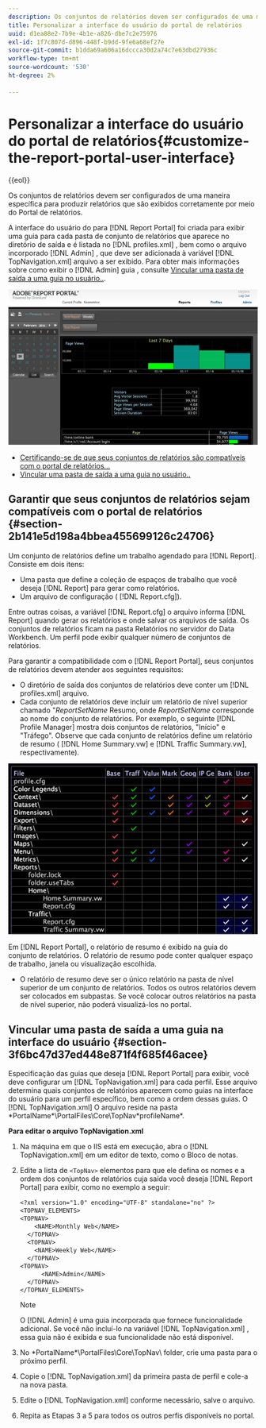 ```yaml
---
description: Os conjuntos de relatórios devem ser configurados de uma maneira específica para produzir relatórios que são exibidos corretamente por meio do Portal de relatórios.
title: Personalizar a interface do usuário do portal de relatórios
uuid: d1ea88e2-7b9e-4b1e-a826-dbe7c2e75976
exl-id: 1f7c807d-d896-448f-b9dd-9fe6a68ef27e
source-git-commit: b1dda69a606a16dccca30d2a74c7e63dbd27936c
workflow-type: tm+mt
source-wordcount: '530'
ht-degree: 2%

---
```


# Personalizar a interface do usuário do portal de relatórios{#customize-the-report-portal-user-interface}

{{eol}}

Os conjuntos de relatórios devem ser configurados de uma maneira específica para produzir relatórios que são exibidos corretamente por meio do Portal de relatórios.

A interface do usuário do para [!DNL Report Portal] foi criada para exibir uma guia para cada pasta de conjunto de relatórios que aparece no diretório de saída e é listada no [!DNL profiles.xml] , bem como o arquivo incorporado [!DNL Admin] , que deve ser adicionada à variável [!DNL TopNavigation.xml] arquivo a ser exibido. Para obter mais informações sobre como exibir o [!DNL Admin] guia , consulte [Vincular uma pasta de saída a uma guia no usuário..](../../../home/c-rpt-oview/c-install-rpt-port/c-rpt-port-user-inter.md#section-3f6bc47d37ed448e871f4f685f46acee).

![](assets/report_portal_home.png)

* [Certificando-se de que seus conjuntos de relatórios são compatíveis com o portal de relatórios...](../../../home/c-rpt-oview/c-install-rpt-port/c-rpt-port-user-inter.md#section-2b141e5d198a4bbea455699126c24706)
* [Vincular uma pasta de saída a uma guia no usuário..](../../../home/c-rpt-oview/c-install-rpt-port/c-rpt-port-user-inter.md#section-3f6bc47d37ed448e871f4f685f46acee)

## Garantir que seus conjuntos de relatórios sejam compatíveis com o portal de relatórios {#section-2b141e5d198a4bbea455699126c24706}

Um conjunto de relatórios define um trabalho agendado para [!DNL Report]. Consiste em dois itens:

* Uma pasta que define a coleção de espaços de trabalho que você deseja [!DNL Report] para gerar como relatórios.
* Um arquivo de configuração ( [!DNL Report.cfg]).

Entre outras coisas, a variável [!DNL Report.cfg] o arquivo informa [!DNL Report] quando gerar os relatórios e onde salvar os arquivos de saída. Os conjuntos de relatórios ficam na pasta Relatórios no servidor do Data Workbench. Um perfil pode exibir qualquer número de conjuntos de relatórios.

Para garantir a compatibilidade com o [!DNL Report Portal], seus conjuntos de relatórios devem atender aos seguintes requisitos:

* O diretório de saída dos conjuntos de relatórios deve conter um [!DNL profiles.xml] arquivo.
* Cada conjunto de relatórios deve incluir um relatório de nível superior chamado &quot;*ReportSetName* Resumo, onde *ReportSetName* corresponde ao nome do conjunto de relatórios. Por exemplo, o seguinte [!DNL Profile Manager] mostra dois conjuntos de relatórios, &quot;Início&quot; e &quot;Tráfego&quot;. Observe que cada conjunto de relatórios define um relatório de resumo ( [!DNL Home Summary.vw] e [!DNL Traffic Summary.vw], respectivamente).

![](assets/rptPort_scrn_RptSets.png)

Em [!DNL Report Portal], o relatório de resumo é exibido na guia do conjunto de relatórios. O relatório de resumo pode conter qualquer espaço de trabalho, janela ou visualização escolhida.

* O relatório de resumo deve ser o único relatório na pasta de nível superior de um conjunto de relatórios. Todos os outros relatórios devem ser colocados em subpastas. Se você colocar outros relatórios na pasta de nível superior, não poderá visualizá-los no portal.

## Vincular uma pasta de saída a uma guia na interface do usuário {#section-3f6bc47d37ed448e871f4f685f46acee}

Especificação das guias que deseja [!DNL Report Portal] para exibir, você deve configurar um [!DNL TopNavigation.xml] para cada perfil. Esse arquivo determina quais conjuntos de relatórios aparecem como guias na interface do usuário para um perfil específico, bem como a ordem dessas guias. O [!DNL TopNavigation.xml] O arquivo reside na pasta \*PortalName*\PortalFiles\Core\TopNav\*profileName*.

**Para editar o arquivo TopNavigation.xml**

1. Na máquina em que o IIS está em execução, abra o [!DNL TopNavigation.xml] em um editor de texto, como o Bloco de notas.
1. Edite a lista de `<TopNav>` elementos para que ele defina os nomes e a ordem dos conjuntos de relatórios cuja saída você deseja [!DNL Report Portal] para exibir, como no exemplo a seguir:

   ```
   <?xml version="1.0" encoding="UTF-8" standalone="no" ?>
   <TOPNAV_ELEMENTS>
   <TOPNAV>
       <NAME>Monthly Web</NAME>
     </TOPNAV>
     <TOPNAV>
       <NAME>Weekly Web</NAME>
     </TOPNAV>
   <TOPNAV> 
         <NAME>Admin</NAME> 
     </TOPNAV>
   </TOPNAV_ELEMENTS>
   ```

   >[!NOTE]
   >
   >O [!DNL Admin] é uma guia incorporada que fornece funcionalidade adicional. Se você não incluí-lo na variável [!DNL TopNavigation.xml] , essa guia não é exibida e sua funcionalidade não está disponível.

1. No \*PortalName*\PortalFiles\Core\TopNav\ folder, crie uma pasta para o próximo perfil.
1. Copie o [!DNL TopNavigation.xml] da primeira pasta de perfil e cole-a na nova pasta.
1. Edite o [!DNL TopNavigation.xml] conforme necessário, salve o arquivo.
1. Repita as Etapas 3 a 5 para todos os outros perfis disponíveis no portal.
